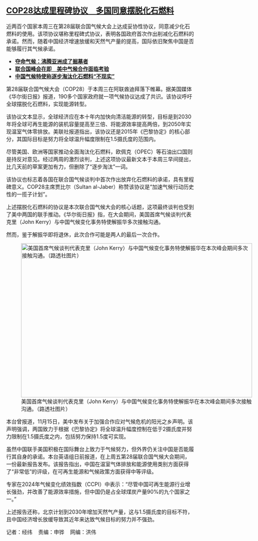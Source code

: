 <!--1702495620000-->
[COP28达成里程碑协议　多国同意摆脱化石燃料](https://www.rfa.org/mandarin/yataibaodao/huanjing/jw1-12132023122131.html)
------

<p><span class="result-title">近两百个国家本周三在第28届联合国气候大会上达成妥协性协议，同意减少化石燃料的使用。该项协议堪称里程碑式协议，表明各国政府首次作出削减化石燃料的承诺。然而，随着中国经济增速放缓和天然气产量的提高，国际依旧聚焦中国是否能够履行其气候承诺。 </span></p><ul><li><strong><a href="https://www.rfa.org/mandarin/zhuanlan/luseqingbaoyuan/grn-12072023095603.html">夺命气候：沸腾亚洲成了掘墓者</a></strong></li><li><strong><a href="https://www.rfa.org/mandarin/yataibaodao/huanjing/tj-11272023132544.html">联合国峰会在即　美中气候合作面临考验</a></strong></li><li><a href="https://www.rfa.org/mandarin/Xinwen/7-09222023134247.html"><strong>中国气候特使称逐步淘汰化石燃料“不现实”</strong></a></li></ul><p><span style="font-weight: 400;">第28届联合国气候大会（COP28）于本周三在阿联酋迪拜落下帷幕。据美国媒体《华尔街日报》报道，190多个国家政府就一项气候协议达成了共识。该协议呼吁全球摆脱化石燃料，实现能源转型。</span></p><p><span style="font-weight: 400;">该协议文本显示，全球经济应在本十年内加快向清洁能源的转型，目标是到2030年将全球可再生能源的装机容量提高至三倍、将能源效率提高两倍，到2050年实现温室气体零排放。美联社报道指出，该协议还是2015年《巴黎协定》的核心部分，其国际目标是努力将全球温升幅度限制在1.5摄氏度的范围内。</span></p><p><span style="font-weight: 400;">尽管美国、欧洲等国家推动全面淘汰化石燃料，欧佩克（OPEC）等石油出口国则是持反对意见。经过两周的激烈谈判，上述这项协议最新文本于本周三早间提出，比几天前的草案更加有力，但删除了“逐步淘汰”一词。</span></p><p><span style="font-weight: 400;">该协议也标志着各国在联合国气候谈判中首次作出放弃化石燃料的承诺，具有里程碑意义。COP28主席贾比尔（Sultan al-Jaber）称赞该协议是“加速气候行动历史性的一揽子计划”。</span></p><p><span style="font-weight: 400;">上述摆脱化石燃料的协议是本次联合国气候大会的核心话题，这项最终谈判也受到了美中两国的联手推动。《华尔街日报》指，在大会期间，美国首席气候谈判代表克里（John Kerry）与中国气候变化事务特使解振华多次接触沟通。</span></p><p><span style="font-weight: 400;">然而，鉴于解振华即将退休，此次合作可能是两人的最后一次合作。</span></p><p><span style="font-weight: 400;"><figure class="image-richtext image-inline captioned" style="width:620px;"><img alt="美国首席气候谈判代表克里（John Kerry）与中国气候变化事务特使解振华在本次峰会期间多次接触沟通。（路透社图片）" height="413" src="https://www.rfa.org/mandarin/yataibaodao/huanjing/jw1-12132023122131.html/jw2.jpg/@@images/7a21d577-fb95-4d09-adbc-5b7c413552da.jpeg" title="jw2.jpg" width="620"/><figcaption class="image-caption">美国首席气候谈判代表克里（John Kerry）与中国气候变化事务特使解振华在本次峰会期间多次接触沟通。（路透社图片）</figcaption><small></small></figure></span></p><p><span style="font-weight: 400;">本台曾报道，11月15日，美中发布关于加强合作应对气候危机的阳光之乡声明。该声明强调，两国致力于根据《巴黎协定》将全球温升幅度控制在低于2摄氏度并努力限制在1.5摄氏度之内，包括努力保持1.5度可实现。</span></p><p><span style="font-weight: 400;">虽然中国联手美国积极在国际舞台上致力于气候努力，但外界仍关注中国是否能履行其自身的承诺。本台英语组日前报道，在上周五第28届联合国气候大会期间，一份最新报告发布。该报告指出，中国在温室气体排放和能源使用类别方面获得了“非常低”的评级，在可再生能源和气候政策方面获得中等评级。</span></p><p><span style="font-weight: 400;">专家在2024年气候变化绩效指数（CCPI）中表示：“尽管中国可再生能源行业增长强劲，并改善了能源效率措施，但中国仍是占全球煤炭产量90%的九个国家之一。”</span></p><p><span style="font-weight: 400;">上述报告还称，北京计划到2030年增加天然气产量，这与1.5摄氏度的目标不符，且中国经济增长放缓导致其近年来达致气候目标的努力并不强劲。</span></p><p><span style="font-weight: 400;">记者：经纬    责编：申铧    网编：洪伟</span></p>
